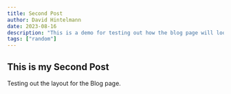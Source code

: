 ```yaml
---
title: Second Post
author: David Hintelmann
date: 2023-08-16
description: "This is a demo for testing out how the blog page will look when there are multiple posts."
tags: ["random"]
---
```


## This is my Second Post

Testing out the layout for the Blog page.